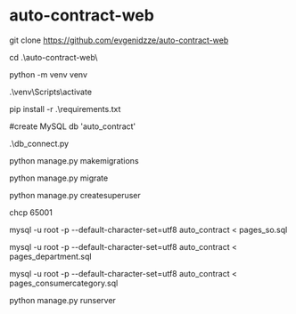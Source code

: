 ﻿# auto-contract-web
 
git clone https://github.com/evgenidzze/auto-contract-web

cd .\auto-contract-web\

python -m venv venv

.\venv\Scripts\activate

pip install -r .\requirements.txt

#create MySQL db 'auto_contract'

.\db_connect.py

python manage.py makemigrations

python manage.py migrate

python manage.py createsuperuser

chcp 65001 

mysql -u root -p --default-character-set=utf8 auto_contract < pages_so.sql

mysql -u root -p --default-character-set=utf8 auto_contract < pages_department.sql

mysql -u root -p --default-character-set=utf8 auto_contract < pages_consumercategory.sql

python manage.py runserver
